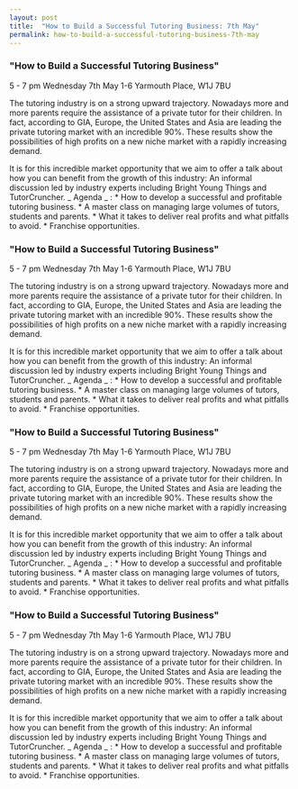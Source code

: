 ```yaml
---
layout: post
title:  "How to Build a Successful Tutoring Business: 7th May"
permalink: how-to-build-a-successful-tutoring-business-7th-may
---
```

### "How to Build a Successful Tutoring Business"



5 - 7 pm Wednesday 7th May 1-6 Yarmouth Place, W1J 7BU

The tutoring industry is on a strong upward trajectory. Nowadays more and more
parents require the assistance of a private tutor for their children. In fact,
according to GIA, Europe, the United States and Asia are leading the private
tutoring market with an incredible 90%. These results show the possibilities
of high profits on a new niche market with a rapidly increasing demand.

It is for this incredible market opportunity that we aim to offer a talk about
how you can benefit from the growth of this industry: An informal discussion
led by industry experts including Bright Young Things and TutorCruncher. _
Agenda _ : * How to develop a successful and profitable tutoring business. * A
master class on managing large volumes of tutors, students and parents. * What
it takes to deliver real profits and what pitfalls to avoid. * Franchise
opportunities.



### "How to Build a Successful Tutoring Business"



5 - 7 pm Wednesday 7th May 1-6 Yarmouth Place, W1J 7BU

The tutoring industry is on a strong upward trajectory. Nowadays more and more
parents require the assistance of a private tutor for their children. In fact,
according to GIA, Europe, the United States and Asia are leading the private
tutoring market with an incredible 90%. These results show the possibilities
of high profits on a new niche market with a rapidly increasing demand.

It is for this incredible market opportunity that we aim to offer a talk about
how you can benefit from the growth of this industry: An informal discussion
led by industry experts including Bright Young Things and TutorCruncher. _
Agenda _ : * How to develop a successful and profitable tutoring business. * A
master class on managing large volumes of tutors, students and parents. * What
it takes to deliver real profits and what pitfalls to avoid. * Franchise
opportunities.



### "How to Build a Successful Tutoring Business"



5 - 7 pm Wednesday 7th May 1-6 Yarmouth Place, W1J 7BU

The tutoring industry is on a strong upward trajectory. Nowadays more and more
parents require the assistance of a private tutor for their children. In fact,
according to GIA, Europe, the United States and Asia are leading the private
tutoring market with an incredible 90%. These results show the possibilities
of high profits on a new niche market with a rapidly increasing demand.

It is for this incredible market opportunity that we aim to offer a talk about
how you can benefit from the growth of this industry: An informal discussion
led by industry experts including Bright Young Things and TutorCruncher. _
Agenda _ : * How to develop a successful and profitable tutoring business. * A
master class on managing large volumes of tutors, students and parents. * What
it takes to deliver real profits and what pitfalls to avoid. * Franchise
opportunities.



### "How to Build a Successful Tutoring Business"



5 - 7 pm Wednesday 7th May 1-6 Yarmouth Place, W1J 7BU

The tutoring industry is on a strong upward trajectory. Nowadays more and more
parents require the assistance of a private tutor for their children. In fact,
according to GIA, Europe, the United States and Asia are leading the private
tutoring market with an incredible 90%. These results show the possibilities
of high profits on a new niche market with a rapidly increasing demand.

It is for this incredible market opportunity that we aim to offer a talk about
how you can benefit from the growth of this industry: An informal discussion
led by industry experts including Bright Young Things and TutorCruncher. _
Agenda _ : * How to develop a successful and profitable tutoring business. * A
master class on managing large volumes of tutors, students and parents. * What
it takes to deliver real profits and what pitfalls to avoid. * Franchise
opportunities.
